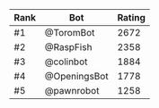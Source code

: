 Rank|Bot|Rating
---|---|---
#1|@ToromBot|2672
#2|@RaspFish|2358
#3|@colinbot|1884
#4|@OpeningsBot|1778
#5|@pawnrobot|1258
